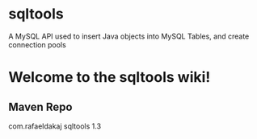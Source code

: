 # sqltools
A MySQL API used to insert Java objects into MySQL Tables, and create connection pools
# Welcome to the sqltools wiki!

## Maven Repo

<!-- https://mvnrepository.com/artifact/com.rafaeldakaj/sqltools -->
<dependency>
    <groupId>com.rafaeldakaj</groupId>
    <artifactId>sqltools</artifactId>
    <version>1.3</version>
</dependency>
